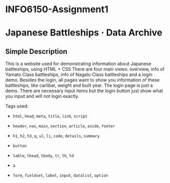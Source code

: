 # INFO6150-Assignment1
# Japanese Battleships · Data Archive

## Simple Description
This is a website used for demonstrating information about Japanese battleships, using HTML + CSS
There are four main views: overview, info of Yamato Class battleships, info of Nagato Class battleships and a login demo.
Besides the login, all pages want to show you information of these battleships, like carlibar, weight and built year.
The login page is just a demo. There are necessary input items but the login button just show what you input and will not login exactly.

Tags used:
- `html`, `head`, `meta`, `title`, `link`, `script`

- `header`, `nav`, `main`, `section`, `article`, `aside`, `footer`

- `h1`, `h2`, `h3`, `p`, `ul`, `li`, `code`, `details`, `summary`

- `button`

- `table`, `thead`, `tbody`, `tr`, `th`, `td`

- `a`

- `form`, `fieldset`, `label`, `input`, `datalist`, `option`
